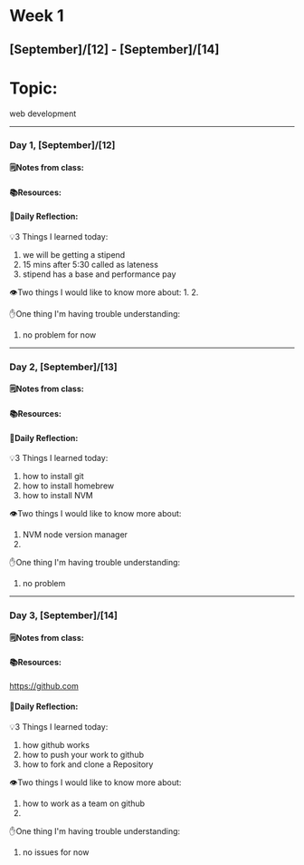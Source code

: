 # Week 1
## [September]/[12] - [September]/[14]

# Topic:
web development
___

### Day 1, [September]/[12]

#### 🗒️Notes from class:

#### 📚Resources:


#### 💭Daily Reflection:

💡3 Things I learned today:
1. we will be getting a stipend
2. 15 mins after 5:30 called as lateness
3. stipend has a base and performance pay

👁️Two things I would like to know more about:
1. 
2. 

✋One thing I'm having trouble understanding:
1. no problem for now


___

### Day 2, [September]/[13] 

#### 🗒️Notes from class:

#### 📚Resources:


#### 💭Daily Reflection:

💡3 Things I learned today:
1. how to install git
2. how to install homebrew
3. how to install NVM

👁️Two things I would like to know more about:
1. NVM node version manager
2. 

✋One thing I'm having trouble understanding:
1. no problem

___

### Day 3, [September]/[14]
#### 🗒️Notes from class:

#### 📚Resources:
https://github.com

#### 💭Daily Reflection:

💡3 Things I learned today:
1. how github works
2. how to push your work to github
3. how to fork and clone a  Repository

👁️Two things I would like to know more about:
1. how to work as a team on github
2. 

✋One thing I'm having trouble understanding:
1. no issues for now
 

